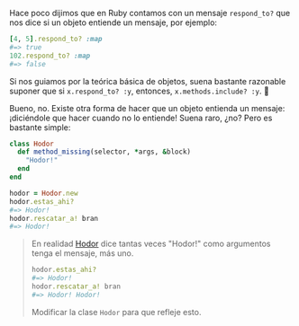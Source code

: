 Hace poco dijimos que en Ruby contamos con un mensaje `respond_to?` que nos dice si un objeto entiende un mensaje, por ejemplo:

```ruby
[4, 5].respond_to? :map
#=> true
102.respond_to? :map
#=> false
```

Si nos guiamos por la teórica básica de objetos, suena bastante razonable suponer que si `x.respond_to? :y`, entonces, `x.methods.include? :y`. :thought_balloon:

Bueno, no. Existe otra forma de hacer que un objeto entienda un mensaje: ¡diciéndole que hacer cuando no lo entiende! Suena raro, ¿no? Pero es bastante simple:

```ruby
class Hodor
  def method_missing(selector, *args, &block)
    "Hodor!"
  end
end
```

```ruby
hodor = Hodor.new
hodor.estas_ahi?
#=> Hodor!
hodor.rescatar_a! bran
#=> Hodor!
```

> En realidad [Hodor](https://es.wikipedia.org/wiki/Anexo:Personajes_de_Canci%C3%B3n_de_hielo_y_fuego#Hodor) dice tantas veces "Hodor!" como argumentos tenga el mensaje, más uno.
>
> ```ruby
> hodor.estas_ahi?
> #=> Hodor!
> hodor.rescatar_a! bran
> #=> Hodor! Hodor!
> ```
> Modificar la clase `Hodor` para que refleje esto.

